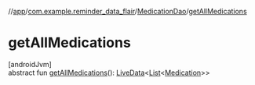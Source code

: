//[app](../../../index.md)/[com.example.reminder_data_flair](../index.md)/[MedicationDao](index.md)/[getAllMedications](get-all-medications.md)

# getAllMedications

[androidJvm]\
abstract fun [getAllMedications](get-all-medications.md)(): [LiveData](https://developer.android.com/reference/kotlin/androidx/lifecycle/LiveData.html)&lt;[List](https://kotlinlang.org/api/latest/jvm/stdlib/kotlin.collections/-list/index.html)&lt;[Medication](../-medication/index.md)&gt;&gt;
